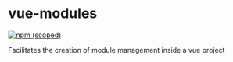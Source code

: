 # vue-modules
[![npm (scoped)](https://img.shields.io/badge/npm-v0.0.1-blue.svg)](https://www.npmjs.com/package/@mmathias/vue-modules)

Facilitates the creation of module management inside a vue project
